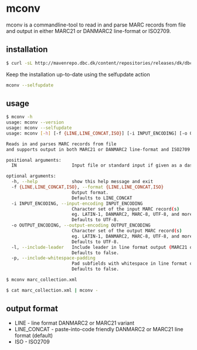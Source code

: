 # mconv
mconv is a commandline-tool to read in and parse MARC records from file and
output in either MARC21 or DANMARC2 line-format or ISO2709.

## installation
 
```bash
$ curl -sL http://mavenrepo.dbc.dk/content/repositories/releases/dk/dbc/mconv/1.0.5/mconv-1.0.5.jar -o mconv.jar && unzip -op mconv.jar mconv | bash -s -- --install
```

Keep the installation up-to-date using the selfupdate action
```bash
mconv --selfupdate
```

## usage 
```bash
$ mconv -h
usage: mconv --version
usage: mconv --selfupdate
usage: mconv [-h] [-f {LINE,LINE_CONCAT,ISO}] [-i INPUT_ENCODING] [-o OUTPUT_ENCODING] [-l] [-p] IN

Reads in and parses MARC records from file
and supports output in both MARC21 or DANMARC2 line-format and ISO2709

positional arguments:
  IN                     Input file or standard input if given as a dash (-)

optional arguments:
  -h, --help             show this help message and exit
  -f {LINE,LINE_CONCAT,ISO}, --format {LINE,LINE_CONCAT,ISO}
                         Output format.
                         Defaults to LINE_CONCAT
  -i INPUT_ENCODING, --input-encoding INPUT_ENCODING
                         Character set of the input MARC record(s)
                         eg. LATIN-1, DANMARC2, MARC-8, UTF-8, and more.
                         Defaults to UTF-8.
  -o OUTPUT_ENCODING, --output-encoding OUTPUT_ENCODING
                         Character set of the output MARC record(s)
                         eg. LATIN-1, DANMARC2, MARC-8, UTF-8, and more.
                         Defaults to UTF-8.
  -l, --include-leader   Include leader in line format output (MARC21 only).
                         Defaults to false.
  -p, --include-whitespace-padding
                         Pad subfields with whitespace in line format output (MARC21 only).
                         Defaults to false.
```

```bash
$ mconv marc_collection.xml
```

```bash
$ cat marc_collection.xml | mconv -
```

## output format

* LINE - line format DANMARC2 or MARC21 variant
* LINE_CONCAT - paste-into-code friendly DANMARC2 or MARC21 line format (default)
* ISO - ISO2709